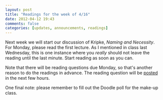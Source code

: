 ```yaml
---
layout: post
title: "Readings for the week of 4/16"
date: 2012-04-12 19:43
comments: false
categories: [updates, announcements, readings]
---
```


Next week we will start our discussion of Kripke, *Naming and Necessity*. For Monday, please read the first lecture. As I mentioned in class last Wednesday, this is one instance where you *really* should not leave the reading until the last minute. Start reading as soon as you can. 

Note that there will be reading questions due Monday, so that's another reason to do the readings in advance. The reading question will be [posted](/assignments) in the next few hours. 

One final note: please remember to fill out the Doodle poll for the make-up class. 
